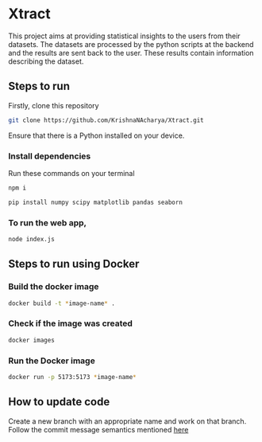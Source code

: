 # Xtract
This project aims at providing statistical insights to the users from their datasets.
The datasets are processed by the python scripts at the backend and the results are sent back to the user.
These results contain information describing the dataset.

## Steps to run
Firstly, clone this repository
```bash
git clone https://github.com/KrishnaNAcharya/Xtract.git
```
Ensure that there is a Python installed on your device.
### Install dependencies
Run these commands on your terminal
```bash
npm i
```
```bash
pip install numpy scipy matplotlib pandas seaborn
```
### To run the web app, 
```bash
node index.js
```

## Steps to run using Docker
### Build the docker image
```bash
docker build -t *image-name* .
```
### Check if the image was created 
```bash
docker images
```
### Run the Docker image
```bash
docker run -p 5173:5173 *image-name*
```
## How to update code
Create a new branch with an appropriate name and work on that branch.
Follow the commit message semantics mentioned [here](https://gist.github.com/joshbuchea/6f47e86d2510bce28f8e7f42ae84c716)
